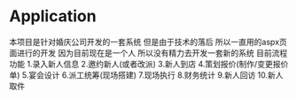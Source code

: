 # Application
本项目是针对婚庆公司开发的一套系统 但是由于技术的落后 所以一直用的aspx页面进行的开发
因为目前现在是一个人  所以没有精力去开发一套新的系统
目前流程功能
1.录入新人信息
2.邀约新人(或者改派)
3.新人到店
4.策划报价(制作/变更报价单)
5.宴会设计
6.派工统筹(现场搭建)
7.现场执行
8.财务统计
9.新人回访
10.新人取件
